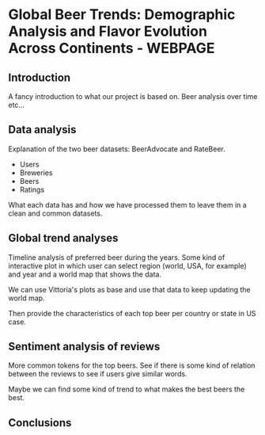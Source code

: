 # Global Beer Trends: Demographic Analysis and Flavor Evolution Across Continents - WEBPAGE

## Introduction

A fancy introduction to what our project is based on. Beer analysis over time etc... 

## Data analysis

Explanation of the two beer datasets: BeerAdvocate and RateBeer.

* Users
* Breweries
* Beers
* Ratings

What each data has and how we have processed them to leave them in a clean and common datasets. 

## Global trend analyses

Timeline analysis of preferred beer during the years. Some kind of interactive plot in which user can select region (world, USA, for example) and year and a world map that shows the data. 

We can use Vittoria's plots as base and use that data to keep updating the world map. 

Then provide the characteristics of each top beer per country or state in US case. 

## Sentiment analysis of reviews

More common tokens for the top beers. See if there is some kind of relation between the reviews to see if users give similar words. 

Maybe we can find some kind of trend to what makes the best beers the best. 

## Conclusions





